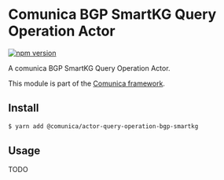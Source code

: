 # Comunica BGP SmartKG Query Operation Actor

[![npm version](https://badge.fury.io/js/%40comunica%2Factor-query-operation-bgp-smartkg.svg)](https://www.npmjs.com/package/@comunica/actor-query-operation-bgp-smartkg)

A comunica BGP SmartKG Query Operation Actor.

This module is part of the [Comunica framework](https://github.com/comunica/comunica).

## Install

```bash
$ yarn add @comunica/actor-query-operation-bgp-smartkg
```

## Usage

TODO
